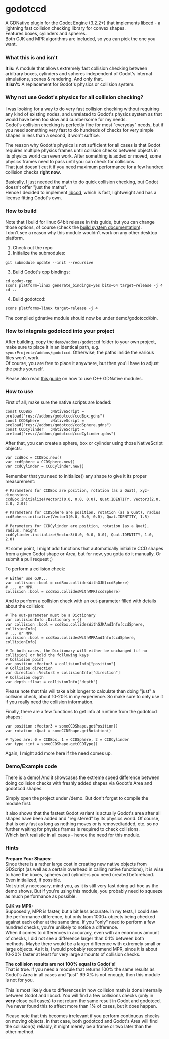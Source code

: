 # godotccd
A GDNative plugin for the [Godot Engine](https://godotengine.org/) (3.2.2+) that implements [libccd](https://github.com/danfis/libccd) - a lightning fast collision checking library for convex shapes.  
Features boxes, cylinders and spheres.  
Both GJK and MPR algorithms are included, so you can pick the one you want.

### What this is and isn't
**It is:** A module that allows extremely fast collision checking between arbitrary boxes, cylinders and spheres independent of Godot's internal simulations, scenes & rendering. And only that.  
**It isn't:** A replacement for Godot's physics or collision system.

### Why not use Godot's physics for all collision checking?
I was looking for a way to do very fast collision checking without requiring any kind of existing nodes, and unrelated to Godot's physics system as that would have been too slow and cumbersome for my needs.  
Godot's collision checking is perfectly fine for most "everyday" needs, but if you need something very fast to do hundreds of checks for very simple shapes in less than a second, it won't suffice.  

The reason why Godot's physics is not sufficient for all cases is that Godot requires multiple physics frames until collision checks between objects in its physics world can even work. After something is added or moved, some physics frames need to pass until you can check for collisions.  
That just doesn't cut it if you need maximum performance for a few hundred collision checks **right now**.

Basically, I just needed the math to do quick collision checking, but Godot doesn't offer "just the maths".  
Hence I decided to implement [libccd](https://github.com/danfis/libccd), which is fast, lightweight and has a license fitting Godot's own.

### How to build
Note that I build for linux 64bit release in this guide, but you can change those options, of course (check the [build system documentation](https://docs.godotengine.org/en/3.1/development/compiling/introduction_to_the_buildsystem.html)).  
I don't see a reason why this module wouldn't work on any other desktop platform.

1. Check out the repo
2. Initialize the submodules:  

```
git submodule update --init --recursive
```

3. Build Godot's cpp bindings:  
```
cd godot-cpp
scons platform=linux generate_bindings=yes bits=64 target=release -j 4
cd ..
```
4. Build godotccd:
```
scons platforms=linux target=release -j 4
```
The compiled gdnative module should now be under demo/godotccd/bin.

### How to integrate godotccd into your project
After building, copy the `demo/addons/godotccd` folder to your own project, make sure to place it in an identical path, e.g. `<yourProject>/addons/godotccd`. Otherwise, the paths inside the various files won't work.  
Of course, you are free to place it anywhere, but then you'll have to adjust the paths yourself.

Please also read [this guide](https://docs.godotengine.org/en/3.1/tutorials/plugins/gdnative/gdnative-cpp-example.html#using-the-gdnative-module) on how to use C++ GDNative modules.

### How to use

First of all, make sure the native scripts are loaded:
```GDScript
const CCDBox 		:NativeScript = preload("res://addons/godotccd/ccdBox.gdns")
const CCDSphere 	:NativeScript = preload("res://addons/godotccd/ccdSphere.gdns")
const CCDCylinder 	:NativeScript = preload("res://addons/godotccd/ccdCylinder.gdns")
```

After that, you can create a sphere, box or cylinder using those NativeScript objects:
```GDScript
var ccdBox = CCDBox.new()
var ccdSphere = CCDSphere.new()
var ccdCylinder = CCDCylinder.new()
```

Remember that you need to initialize() any shape to give it its proper measurement:
```GDScript
# Parameters for CCDBox are position, rotation (as a Quat), xyz-dimensions
ccdBox.initialize(Vector3(0.0, 0.0, 0.0), Quat.IDENTITY, Vector3(2.0, 2.0, 2.0))

# Parameters for CCDSphere are position, rotation (as a Quat), radius
ccdSphere.initialize(Vector3(0.0, 0.0, 0.0), Quat.IDENTITY, 1.5)

# Parameters for CCDCylinder are position, rotation (as a Quat), radius, height
ccdCylinder.initialize(Vector3(0.0, 0.0, 0.0), Quat.IDENTITY, 1.0, 2.0)
```
At some point, I might add functions that automatically initialize CCD shapes from a given Godot shape or Area, but for now, you gotta do it manually. Or submit a pull request ;)

To perform a collision check:
```GDScript
# Either use GJK...
var collision :bool = ccdBox.collidesWithGJK(ccdSphere)
# ... or MPR
collision :bool = ccdBox.collidesWithMPR(ccdSphere)
```

And to perform a collision check with an out-parameter filled with details about the collision:
```GDScript
# The out-parameter must be a Dictionary
var collisionInfo :Dictionary = {}
var collision :bool = ccdBox.collidesWithGJKAndInfo(ccdSphere, collisionInfo)
# ... or MPR
collision :bool = ccdBox.collidesWithMPRAndInfo(ccdSphere, collisionInfo)

# In both cases, the Dictionary will either be unchanged (if no collision) or hold the following keys
# Collision point
var position :Vector3 = collisionInfo["position"]
# Collision direction
var direction :Vector3 = collisionInfo["direction"]
# Collision depth
var depth :float = collisionInfo["depth"]
```
Please note that this will take a bit longer to calculate than doing "just" a collision check, about 10-20% in my experience. So make sure to only use it if you really need the collision information.

Finally, there are a few functions to get info at runtime from the godotccd shapes:
```GDScript
var position :Vector3 = someCCDShape.getPosition()
var rotation :Quat = someCCDShape.getRotation()

# Types are: 0 = CCDBox, 1 = CCDSphere, 2 = CCDCylinder
var type :int = someCCDShape.getCCDType()
```
Again, I might add more here if the need comes up.

### Demo/Example code

There is a demo! And it showcases the extreme speed difference between doing collision checks with freshly added shapes via Godot's Area and godotccd shapes.  

Simply open the project under /demo. But don't forget to compile the module first.

It also shows that the fastest Godot variant is actually Godot's area after all shapes have been added and "registered" by its physics world. Of course, that is only fast as long as nothing moves or is removed/added, etc. so no further waiting for physics frames is required to check collisions.  
Which isn't realistic in all cases - hence the need for this module.

### Hints

**Prepare Your Shapes:**  
Since there is a rather large cost in creating new native objects from GDScript (as well as a certain overhead in calling native functions), it is wise to have the boxes, spheres and cylinders you need created beforehand. Even initialized, if possible.  
Not strictly necessary, mind you, as it is still very fast doing ad-hoc as the demo shows. But if you're using this module, you probably need to squeeze as much performance as possible.

**GJK vs MPR:**  
Supposedly, MPR is faster, but a bit less accurate. In my tests, I could see the performance difference, but only from 1000+ objects being checked against each other at the same time. If you "only" need to perform a few hundred checks, you're unlikely to notice a difference.  
When it comes to differences in accuracy, even with an enormous amount of checks, I did not see a difference larger than 0.1% between both methods. Maybe there would be a larger difference with extremely small or large objects.
As it is, I would probably recommend MPR, since it is about 10-20% faster at least for very large amounts of collision checks.

**The collision results are not 100% equal to Godot's!**  
That is true. If you need a module that returns 100% the same results as Godot's Area in all cases and "just" 99.X% is not enough, then this module is not for you.

This is most likely due to differences in how collision math is done internally between Godot and libccd. You will find a few collisions checks (only in **very** close call cases) to not return the same result in Godot and godotccd.  
I've never found this to affect more than 1% of cases, but it does happen.  

Please note that this becomes irrelevant if you perform continuous checks on moving objects. In that case, both godotccd and Godot's Area will find the collision(s) reliably, it might merely be a frame or two later than the other method.
